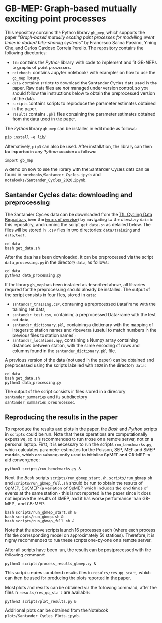 # GB-MEP: Graph-based mutually exciting point processes

This repository contains the Python library `gb_mep`, which supports the paper *"Graph-based mutually exciting point processes for modelling event times in docked bike-sharing systems"* by Francesco Sanna Passino, Yining Che, and Carlos Cardoso Correia Perello. The repository contains the following directories:

* `lib` contains the _Python_ library, with code to implement and fit GB-MEPs to graphs of point processes.
* `notebooks` contains Jupyter notebooks with examples on how to use the `gb_mep` library.
* `data` contains scripts to download the Santander Cycles data used in the paper. Raw data files are *not* managed under version control, so you should follow the instructions below to obtain the preprocessed version of the data.
* `scripts` contains scripts to reproduce the parameter estimates obtained in the paper.
* `results` contains `.pkl` files containing the parameter estimates obtained from the data used in the paper. 

The _Python_ library `gb_mep` can be installed in edit mode as follows:
```
pip install -e lib/
```
Alternatively, `pip3` can also be used. After installation, the library can then be imported in any _Python_ session as follows:
```python3
import gb_mep
```
A demo on how to use the library with the Santander Cycles data can be found in `notebooks/Santander_Cycles.ipynb` and `notebooks/Santander_Cycles_2020.ipynb`.

## Santander Cycles data: downloading and preprocessing

The Santander Cycles data can be downloaded from the [TfL Cycling Data Repository](https://cycling.data.tfl.gov.uk/) (see the [terms of service](https://tfl.gov.uk/corporate/terms-and-conditions/transport-data-service)) by navigating to the directory `data` in this repository, and running the script `get_data.sh` as detailed below. The files will be stored in `.csv` files in two directories: `data/training` and `data/test`. 
```
cd data
bash get_data.sh
```
After the data has been downloaded, it can be preprocessed via the script `data_processing.py` in the directory `data`, as follows:
```
cd data
python3 data_processing.py
```
If the library `gb_mep` has been installed as described above, all libraries required for the preprocessing should already be installed. The output of the script consists in four files, stored in `data`:
- `santander_training.csv`, containing a preprocessed DataFrame with the training set data;
- `santander_test.csv`, containing a preprocessed DataFrame with the test set data;
- `santander_dictionary.pkl`, containing a dictionary with the mapping of integers to station names and viceversa (useful to match numbers in the previous files to station names);
- `santander_locations.npy`, containing a Numpy array containing distances between station, with the same encoding of rows and columns found in the `santander_dictionary.pkl` file. 

A previous version of the data (not used in the paper) can be obtained and preprocessed using the scripts labelled with `2020` in the directory `data`:
```
cd data
bash get_data.sh
python3 data_processing.py
```
The output of the script consists in files stored in a directory `santander_summaries` and its subdirectory `santander_summaries_preprocessed`. 

## Reproducing the results in the paper

To reproduce the results and plots in the paper, the *Bash* and *Python* scripts in `scripts` could be run. Note that these operations are computationally expensive, so it is recommended to run those on a remote server, not on a personal laptop. First, it is necessary to run the scripts `run_benchmarks.py`, which calculates parameter estimates for the Poisson, SEP, MEP and SMEP models, which are subsequently used to initialise SpMEP and GB-MEP to aid convergence:
```
python3 scripts/run_benchmarks.py &
``` 
Next, the *Bash* scripts `scripts/run_gbmep_start.sh`, `scripts/run_gbmep.sh` and `scripts/run_gbmep_full.sh` should be run to obtain the results of SpMEP, SpSMEP (a variation of SpMEP which includes the end times of events at the same station - this is not reported in the paper since it does not improve the results of SMEP, and it has worse performance than GB-MEP), and GB-MEP:
```
bash scripts/run_gbmep_start.sh &
bash scripts/run_gbmep.sh &
bash scripts/run_gbmep_full.sh &
``` 
Note that the above scripts launch 16 processes each (where each process fits the corresponding model on approximately 50 stations). Therefore, it is highly recommended to run these scripts one-by-one on a remote server.

After all scripts have been run, the results can be postprocessed with the following command:
```
python3 scripts/process_results_gbmep.py &
``` 
This script creates combined results files in `results/res_qq_start`, which can then be used for producing the plots reported in the paper.

Most plots and results can be obtained via the following command, after the files in `results/res_qq_start` are available: 
```
python3 scripts/plot_results.py &
``` 
Additional plots can be obtained from the Notebook `plots/Santander_Cycles_Plots.ipynb`.